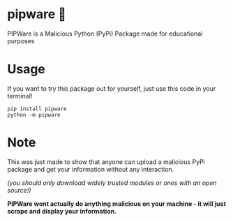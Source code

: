 # pipware 🐍
PIPWare is a Malicious Python (PyPi) Package made for educational purposes

# Usage
If you want to try this package out for yourself, just use this code in your terminal!

    pip install pipware
    python -m pipware
    
# Note
This was just made to show that anyone can upload a malicious PyPi package and get your information without any interaction.

*(you should only download widely trusted modules or ones with an open source!)*

**PIPWare wont actually do anything malicious on your machine - it will just scrape and display your information.**
